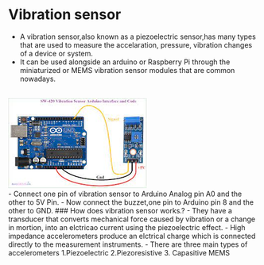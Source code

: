 # Vibration sensor
- A vibration sensor,also known as a piezoelectric sensor,has many types that are used to measure the accelaration, pressure, vibration changes of a device or system.
- It can be used alongside an arduino or Raspberry Pi through the miniaturized or MEMS vibration sensor modules that are common nowadays.
<br>
<img src ="IMG\VibrationSensor.jpeg">
<br>
- Connect one pin of vibration sensor to Arduino Analog pin A0 and the other to 5V Pin.
- Now connect the buzzet,one pin to Arduino pin 8  and the other to GND. 
### How does vibration sensor works.?
- They have a transducer that converts mechanical force caused by vibration or a change in mortion, into an elctricao current using the piezoelectric effect.
- High impedance accelerometers produce an elctrical charge which is connected directly to the measurement instruments.
- There are three main types of accelerometers
 1.Piezoelectric
 2.Piezoresistive
 3. Capasitive MEMS